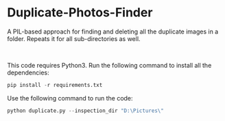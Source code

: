 # Duplicate-Photos-Finder
A PIL-based approach for finding and deleting all the duplicate images in a folder. Repeats it for all sub-directories as well. 

<br>

This code requires Python3. Run the following command to install all the dependencies:
```python
pip install -r requirements.txt
```

Use the following command to run the code: 
```python
python duplicate.py --inspection_dir "D:\Pictures\"
```
